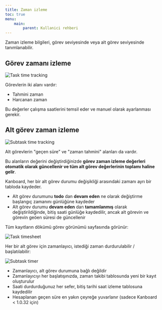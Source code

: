 ```yaml
---
title: Zaman izleme
toc: true
menu:
    main:
        parent: Kullanici rehberi
---
```


Zaman izleme bilgileri, görev seviyesinde veya alt görev seviyesinde tanımlanabilir.

Görev zamanı izleme
-------------------

![Task time tracking](/images/v1/task-time-tracking.png)

Görevlerin iki alanı vardır:

- Tahmini zaman
- Harcanan zaman

Bu değerler çalışma saatlerini temsil eder ve manuel olarak ayarlanması gerekir.

Alt görev zaman izleme
----------------------

![Subtask time tracking](/images/v1/subtask-time-tracking.png)

Alt görevlerin "geçen süre" ve "zaman tahmini" alanları da vardır.

Bu alanların değerini değiştirdiğinizde **görev zaman izleme değerleri otomatik olarak güncellenir ve tüm alt görev değerlerinin toplamı haline gelir**.

Kanboard, her bir alt görev durumu değişikliği arasındaki zamanı ayrı bir tabloda kaydeder.

- Alt görev durumunu **todo** dan **devam eden** ne olarak değiştirme başlangıç zamanını günlüğüne kaydeder
- Alt görev durumu **devam eden** dan **tamamlanmış** olarak değiştirildiğinde, bitiş saati günlüğe kaydedilir, ancak alt görevin ve görevin geöen süresi de güncellenir

Tüm kayıtların dökümü görev görünümü sayfasında görünür:

![Task timesheet](/images/v1/task-timesheet.png)

Her bir alt görev için zamanlayıcı, istediği zaman durdurulabilir / başlatılabilir:

![Subtask timer](/images/v1/subtask-timer.png)

- Zamanlayıcı, alt görev durumuna bağlı değildir
- Zamanlayıcıyı her başlatışınızda, zaman takibi tablosunda yeni bir kayıt oluşturulur
- Saati durdurduğunuz her sefer, bitiş tarihi saat izleme tablosuna kaydedilir
- Hesaplanan geçen süre en yakın çeyreğe yuvarlanır (sadece Kanboard < 1.0.32 için)
